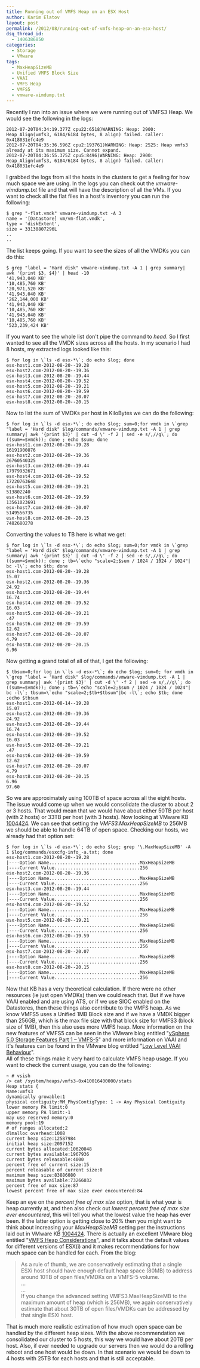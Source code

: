 ```yaml
---
title: Running out of VMFS Heap on an ESX Host
author: Karim Elatov
layout: post
permalink: /2012/08/running-out-of-vmfs-heap-on-an-esx-host/
dsq_thread_id:
  - 1406386850
categories:
  - Storage
  - VMware
tags:
  - MaxHeapSizeMB
  - Unified VMFS Block Size
  - VAAI
  - VMFS Heap
  - VMFS5
  - vmware-vimdump.txt
---
```

Recently I ran into an issue where we were running out of VMFS3 Heap. We would see the following in the logs:

	  
	2012-07-20T04:34:19.377Z cpu22:6518)WARNING: Heap: 2900: Heap_Align(vmfs3, 6184/6184 bytes, 8 align) failed. caller: 0x418031efc4e9  
	2012-07-20T04:35:36.596Z cpu2:193761)WARNING: Heap: 2525: Heap vmfs3 already at its maximum size. Cannot expand.  
	2012-07-20T04:36:55.375Z cpu5:8496)WARNING: Heap: 2900: Heap_Align(vmfs3, 6184/6184 bytes, 8 align) failed. caller: 0x418031efc4e9  
	

I grabbed the logs from all the hosts in the clusters to get a feeling for how much space we are using. In the logs you can check out the *vmware-vimdump.txt* file and that will have the description of all the VMs. If you want to check all the flat files in a host's inventory you can run the following:

	  
	$ grep "-flat.vmdk" vmware-vimdump.txt -A 3  
	name = '[Datastore] vm/vm-flat.vmdk',  
	type = 'diskExtent',  
	size = 33130807296L  
	..  
	..  
	

The list keeps going. If you want to see the sizes of all the VMDKs you can do this:

	  
	$ grep "label = 'Hard disk" vmware-vimdump.txt -A 1 | grep summary| awk '{print $3, $4}' | head -10  
	'41,943,040 KB'  
	'10,485,760 KB'  
	'20,971,520 KB'  
	'41,943,040 KB'  
	'262,144,000 KB'  
	'41,943,040 KB'  
	'10,485,760 KB'  
	'41,943,040 KB'  
	'10,485,760 KB'  
	'523,239,424 KB'  
	

If you want to see the whole list don't pipe the command to *head*. So I first wanted to see all the VMDK sizes across all the hosts. In my scenario I had 8 hosts, my extracted logs looked like this:

	  
	$ for log in \`ls -d esx-*\`; do echo $log; done  
	esx-host1.com-2012-08-20--19.28  
	esx-host2.com-2012-08-20--19.36  
	esx-host3.com-2012-08-20--19.44  
	esx-host4.com-2012-08-20--19.52  
	esx-host5.com-2012-08-20--19.21  
	esx-host6.com-2012-08-20--19.59  
	esx-host7.com-2012-08-20--20.07  
	esx-host8.com-2012-08-20--20.15  
	

Now to list the sum of VMDKs per host in KiloBytes we can do the following:

	  
	$ for log in \`ls -d esx-*\`; do echo $log; sum=0;for vmdk in \`grep "label = 'Hard disk" $log/commands/vmware-vimdump.txt -A 1 | grep summary| awk '{print $3}' | cut -d \' -f 2 | sed -e s/,//g\`; do ((sum+=$vmdk)); done ; echo $sum; done  
	esx-host1.com-2012-08-20--19.28  
	16191900876  
	esx-host2.com-2012-08-20--19.36  
	26760540325  
	esx-host3.com-2012-08-20--19.44  
	17979932671  
	esx-host4.com-2012-08-20--19.52  
	17220763648  
	esx-host5.com-2012-08-20--19.21  
	513802240  
	esx-host6.com-2012-08-20--19.59  
	13561023691  
	esx-host7.com-2012-08-20--20.07  
	5149556735  
	esx-host8.com-2012-08-20--20.15  
	7482680278  
	

Converting the values to TB here is what we get:

	  
	$ for log in \`ls -d esx-*\`; do echo $log; sum=0;for vmdk in \`grep "label = 'Hard disk" $log/commands/vmware-vimdump.txt -A 1 | grep summary| awk '{print $3}' | cut -d \' -f 2 | sed -e s/,//g\`; do ((sum+=$vmdk)); done ; tb=\`echo "scale=2;$sum / 1024 / 1024 / 1024"| bc -l\`; echo $tb; done  
	esx-host1.com-2012-08-20--19.28  
	15.07  
	esx-host2.com-2012-08-20--19.36  
	24.92  
	esx-host3.com-2012-08-20--19.44  
	16.74  
	esx-host4.com-2012-08-20--19.52  
	16.03  
	esx-host5.com-2012-08-20--19.21  
	.47  
	esx-host6.com-2012-08-20--19.59  
	12.62  
	esx-host7.com-2012-08-20--20.07  
	4.79  
	esx-host8.com-2012-08-20--20.15  
	6.96  
	

Now getting a grand total of all of that, I get the following:

	  
	$ tbsum=0;for log in \`ls -d esx-*\`; do echo $log; sum=0; for vmdk in \`grep "label = 'Hard disk" $log/commands/vmware-vimdump.txt -A 1 | grep summary| awk '{print $3}' | cut -d \' -f 2 | sed -e s/,//g\`; do ((sum+=$vmdk)); done ; tb=\`echo "scale=2;$sum / 1024 / 1024 / 1024"| bc -l\`; tbsum=\`echo "scale=2;$tb+$tbsum"|bc -l\`; echo $tb; done ;echo $tbsum  
	esx-host1.com-2012-08-14--19.28  
	15.07  
	esx-host2.com-2012-08-20--19.36  
	24.92  
	esx-host3.com-2012-08-20--19.44  
	16.74  
	esx-host4.com-2012-08-20--19.52  
	16.03  
	esx-host5.com-2012-08-20--19.21  
	.47  
	esx-host6.com-2012-08-20--19.59  
	12.62  
	esx-host7.com-2012-08-20--20.07  
	4.79  
	esx-host8.com-2012-08-20--20.15  
	6.96  
	97.60  
	

So we are approximately using 100TB of space across all the eight hosts. The issue would come up when we would consolidate the cluster to about 2 or 3 hosts. That would mean that we would have about either 50TB per host (with 2 hosts) or 33TB per host (with 3 hosts). Now looking at VMware KB <a href="http://kb.vmware.com/kb/1004424" onclick="javascript:_gaq.push(['_trackEvent','outbound-article','http://kb.vmware.com/kb/1004424']);">1004424</a>. We can see that setting the *VMFS3.MaxHeapSizeMB* to 256MB we should be able to handle 64TB of open space. Checking our hosts, we already had that option set:

	  
	$ for log in \`ls -d esx-*\`; do echo $log; grep '\.MaxHeapSizeMB' -A 1 $log/commands/esxcfg-info_-a.txt; done  
	esx-host1.com-2012-08-20--19.28  
	|----Option Name..................................MaxHeapSizeMB  
	|----Current Value................................256  
	esx-host2.com-2012-08-20--19.36  
	|----Option Name..................................MaxHeapSizeMB  
	|----Current Value................................256  
	esx-host3.com-2012-08-20--19.44  
	|----Option Name..................................MaxHeapSizeMB  
	|----Current Value................................256  
	esx-host4.com-2012-08-20--19.52  
	|----Option Name..................................MaxHeapSizeMB  
	|----Current Value................................256  
	esx-host5.com-2012-08-20--19.21  
	|----Option Name..................................MaxHeapSizeMB  
	|----Current Value................................256  
	esx-host6.com-2012-08-20--19.59  
	|----Option Name..................................MaxHeapSizeMB  
	|----Current Value................................256  
	esx-host7.com-2012-08-20--20.07  
	|----Option Name..................................MaxHeapSizeMB  
	|----Current Value................................256  
	esx-host8.com-2012-08-20--20.15  
	|----Option Name..................................MaxHeapSizeMB  
	|----Current Value................................256  
	

Now that KB has a very theoretical calculation. If there were no other resources (ie just open VMDKs) then we could reach that. But if we have VAAI enabled and are using ATS, or if we use SIOC enabled on the Datastores, then these things also contribute to the VMFS heap. As we know VMFS5 uses a Unified 1MB Block size and if we have a VMDK bigger than 256GB, which is the max file size with that block size for VMFS3 (block size of 1MB), then this also uses more VMFS heap. More information on the new features of VMFS5 can be seen in the VMware blog entitled "<a href="http://blogs.vmware.com/vsphere/2011/07/new-vsphere-50-storage-features-part-1-vmfs-5.html" onclick="javascript:_gaq.push(['_trackEvent','outbound-article','http://blogs.vmware.com/vsphere/2011/07/new-vsphere-50-storage-features-part-1-vmfs-5.html']);">vSphere 5.0 Storage Features Part 1 – VMFS-5</a>" and more information on VAAI and it's features can be found in the VMware blog entitled "<a href="http://blogs.vmware.com/vsphere/2012/06/low-level-vaai-behaviour.html" onclick="javascript:_gaq.push(['_trackEvent','outbound-article','http://blogs.vmware.com/vsphere/2012/06/low-level-vaai-behaviour.html']);">Low Level VAAI Behaviour</a>".  
All of these things make it very hard to calculate VMFS heap usage. If you want to check the current usage, you can do the following:

	  
	~ # vsish  
	/> cat /system/heaps/vmfs3-0x410016400000/stats  
	Heap stats {  
	Name:vmfs3  
	dynamically growable:1  
	physical contiguity:MM_PhysContigType: 1 -> Any Physical Contiguity  
	lower memory PA limit:0  
	upper memory PA limit:-1  
	may use reserved memory:0  
	memory pool:19  
	# of ranges allocated:2  
	dlmalloc overhead:1008  
	current heap size:12587984  
	initial heap size:2097152  
	current bytes allocated:10620048  
	current bytes available:1967936  
	current bytes releasable:4000  
	percent free of current size:15  
	percent releasable of current size:0  
	maximum heap size:83886080  
	maximum bytes available:73266032  
	percent free of max size:87  
	lowest percent free of max size ever encountered:84  
	

Keep an eye on the *percent free of max size* option, that is what your is heap currently at, and then also check out *lowest percent free of max size ever encountered*, this will tell you what the lowest value the heap has ever been. If the latter option is getting close to 20% then you might want to think about increasing your *MaxHeapSizeMB* setting per the instructions laid out in VMware KB <a href="http://kb.vmware.com/kb/1004424" onclick="javascript:_gaq.push(['_trackEvent','outbound-article','http://kb.vmware.com/kb/1004424']);">1004424</a>. There is actually an excellent VMware blog entitled "<a href="http://blogs.vmware.com/vsphere/2012/08/vmfs-heap-considerations.html" onclick="javascript:_gaq.push(['_trackEvent','outbound-article','http://blogs.vmware.com/vsphere/2012/08/vmfs-heap-considerations.html']);">VMFS Heap Considerations</a>", and it talks about the default values for different versions of ESX(i) and it makes recommendations for how much space can be handled for each. From the blog:

> As a rule of thumb, we are conservatively estimating that a single ESXi host should have enough default heap space (80MB) to address around 10TB of open files/VMDKs on a VMFS-5 volume.  
> ...  
> ...  
> If you change the advanced setting VMFS3.MaxHeapSizeMB to the maximum amount of heap (which is 256MB), we again conservatively estimate that about 30TB of open files/VMDKs can be addressed by that single ESXi host. 

That is much more realistic estimation of how much open space can be handled by the different heap sizes. With the above recommendation we consolidated our cluster to 5 hosts, this way we would have about 20TB per host. Also, if ever needed to upgrade our servers then we would do a rolling reboot and one host would be down. In that scenario we would be down to 4 hosts with 25TB for each hosts and that is still acceptable.

